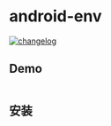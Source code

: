 # android-env

[![changelog][changelog-image]][changelog-url]

## Demo

```
```
## 安装

```
```


<!--  以下内容无视  -->
[changelog-image]: https://img.shields.io/badge/changelog-md-blue.svg
[changelog-url]: CHANGELOG.md
